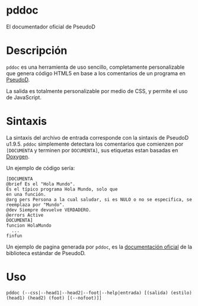 # pddoc
El documentador oficial de PseudoD
# Descripción
`pddoc` es una herramienta de uso sencillo, completamente personalizable que genera código HTML5 en base a los comentarios de un programa en [PseudoD](https://github.com/alinarezrangel/PseudoD "Pagina en GitHub de PseudoD").

La salida es totalmente personalizable por medio de CSS, y permite el uso de JavaScript.
# Sintaxis
La sintaxis del archivo de entrada corresponde con la sintaxis de PseudoD u1.9.5. `pddoc` simplemente detectara los comentarios que comienzen por `[DOCUMENTA` y terminen por `DOCUMENTA]`, sus etiquetas estan basadas en [Doxygen](http://www.stack.nl/~dimitri/doxygen/).

Un ejemplo de código sería:

```
[DOCUMENTA
@brief Es el "Hola Mundo".
Es el típico programa Hola Mundo, solo que
en una función.
@arg pers Persona a la cual saludar, si es NULO o no se especifica, se reemplaza por "Mundo".
@dev Siempre devuelve VERDADERO.
@errors Active
DOCUMENTA]
funcion HolaMundo
  ...
finfun
```

Un ejemplo de pagina generada por `pddoc`, es la [documentación oficial](http://pseudod.sourceforge.net/bepd_index.html) de la biblioteca estándar de PseudoD.
# Uso
`pddoc (--css|--head1|--head2|--foot|--help|entrada) [(salida) (estilo) (head1) (head2) (foot) [(--nofoot)]]`

